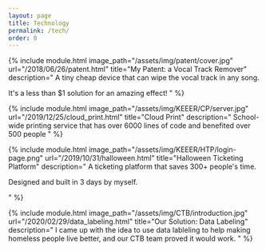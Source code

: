 ```yaml
---
layout: page
title: Technology
permalink: /tech/
order: 0
---
```



{% include module.html image_path="/assets/img/patent/cover.jpg" url="/2018/06/26/patent.html" title="My Patent: a Vocal Track Remover" description="
A tiny cheap device that can wipe the vocal track in any song.

It's a less than $1 solution for an amazing effect!
" %}



{% include module.html image_path="/assets/img/KEEER/CP/server.jpg" url="/2019/12/25/cloud_print.html" title="Cloud Print" description="
School-wide printing service that has over 6000 lines of code and benefited over 500 people
" %}

{% include module.html image_path="/assets/img/KEEER/HTP/login-page.png" url="/2019/10/31/halloween.html" title="Halloween Ticketing Platform" description="
A ticketing platform that saves 300+ people's time.

Designed and built in 3 days by myself.

" %}

{% include module.html image_path="/assets/img/CTB/introduction.jpg" url="/2020/02/29/data_labeling.html" title="Our Solution: Data Labeling" description="
I came up with the idea to use data lableling to help making homeless people live better, and our CTB team proved it would work.
" %}